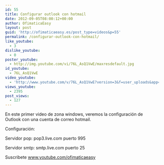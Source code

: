 ```yaml
---
id: 55
title: Configurar outlook con hotmail
date: 2012-09-05T08:00:12+00:00
author: OfimaticaEasy
layout: post
guid: 'http://ofimaticaeasy.es/post_type=videos&p=55'
permalink: /configurar-outlook-con-hotmail/
like_youtube:
  - 3
dislike_youtube:
  - 0
poster_youtube:
  - http://img.youtube.com/vi/76L_AsQ1VwE/maxresdefault.jpg
id_youtube:
  - 76L_AsQ1VwE
video_youtube:
  - 'http://www.youtube.com/v/76L_AsQ1VwE?version=3&f=user_uploads&app=youtube_gdata'
views_youtube:
  - 2395
post_views:
  - 127
---
```

En este primer video de zona windows, veremos la configuración de Outlook con una cuenta de correo hotmail.

Configuración:

Servidor pop: pop3.live.com puerto 995
  
Servidor smtp: smtp.live.com puerto 25

Suscribete www.youtube.com/ofimaticaeasy
